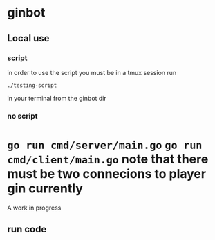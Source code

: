 # ginbot


## Local use
### script
in order to use the script you must be in a tmux session
run 
```
./testing-script
``` 
in your terminal from the ginbot dir
### no script
```go run cmd/server/main.go```
```go run cmd/client/main.go```
note that there must be two connecions to player gin currently
=======
A work in progress
## run code


